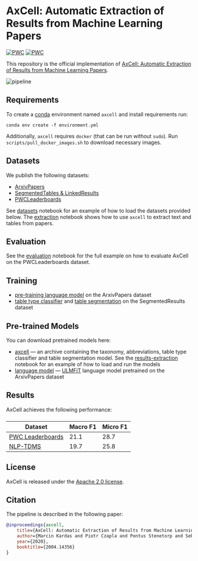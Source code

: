 # AxCell: Automatic Extraction of Results from Machine Learning Papers
[![PWC](https://img.shields.io/endpoint.svg?url=https://paperswithcode.com/badge/axcell-automatic-extraction-of-results-from/scientific-results-extraction-on-pwc)](https://paperswithcode.com/sota/scientific-results-extraction-on-pwc?p=axcell-automatic-extraction-of-results-from)
[![PWC](https://img.shields.io/endpoint.svg?url=https://paperswithcode.com/badge/axcell-automatic-extraction-of-results-from/scientific-results-extraction-on-nlp-tdms-exp)](https://paperswithcode.com/sota/scientific-results-extraction-on-nlp-tdms-exp?p=axcell-automatic-extraction-of-results-from)

This repository is the official implementation of [AxCell: Automatic Extraction of Results from Machine Learning Papers](https://arxiv.org/abs/2004.14356).

![pipeline](https://user-images.githubusercontent.com/13535078/81287158-33e01000-905a-11ea-8573-d716373efbdd.png)

## Requirements

To create a [conda](https://www.anaconda.com/distribution/) environment named `axcell` and install requirements run:

```setup
conda env create -f environment.yml
```

Additionally, `axcell` requires `docker` (that can be run without `sudo`). Run `scripts/pull_docker_images.sh` to download necessary images.

## Datasets
We publish the following datasets:
* [ArxivPapers](https://github.com/paperswithcode/axcell/releases/download/v1.0/arxiv-papers.csv.xz)
* [SegmentedTables & LinkedResults](https://github.com/paperswithcode/axcell/releases/download/v1.0/segmented-tables.json.xz)
* [PWCLeaderboards](https://github.com/paperswithcode/axcell/releases/download/v1.0/pwc-leaderboards.json.xz)

See [datasets](notebooks/datasets.ipynb) notebook for an example of how to load the datasets provided below. The [extraction](notebooks/extraction.ipynb) notebook shows how to use `axcell` to extract text and tables from papers.

## Evaluation

See the [evaluation](notebooks/evaluation.ipynb) notebook for the full example on how to evaluate AxCell on the PWCLeaderboards dataset. 

## Training

* [pre-training language model](notebooks/training/lm.ipynb) on the ArxivPapers dataset 
* [table type classifier](notebooks/training/table-type-classifier.ipynb) and [table segmentation](notebooks/training/table-segmentation.ipynb) on the SegmentedResults dataset 

## Pre-trained Models

You can download pretrained models here:

- [axcell](https://github.com/paperswithcode/axcell/releases/download/v1.0/models.tar.xz) &mdash; an archive containing the taxonomy, abbreviations, table type classifier and table segmentation model. See the [results-extraction](notebooks/results-extraction.ipynb) notebook for an example of how to load and run the models 
- [language model](https://github.com/paperswithcode/axcell/releases/download/v1.0/lm.pth.xz) &mdash; [ULMFiT](https://arxiv.org/abs/1801.06146) language model pretrained on the ArxivPapers dataset

## Results

AxCell achieves the following performance:

### 


| Dataset | Macro F1 | Micro F1 |
| ---------- |---------------- | -------------- |
| [PWC Leaderboards](https://beta.paperswithcode.com/sota/scientific-results-extraction-on-pwc)     |     21.1         |      28.7       |
| [NLP-TDMS](https://beta.paperswithcode.com/sota/scientific-results-extraction-on-nlp-tdms-exp)    |     19.7         |      25.8       |



## License

AxCell is released under the [Apache 2.0 license](LICENSE).

## Citation
The pipeline is described in the following paper:
```bibtex
@inproceedings{axcell,
    title={AxCell: Automatic Extraction of Results from Machine Learning Papers},
    author={Marcin Kardas and Piotr Czapla and Pontus Stenetorp and Sebastian Ruder and Sebastian Riedel and Ross Taylor and Robert Stojnic},
    year={2020},
    booktitle={2004.14356}
}
```
